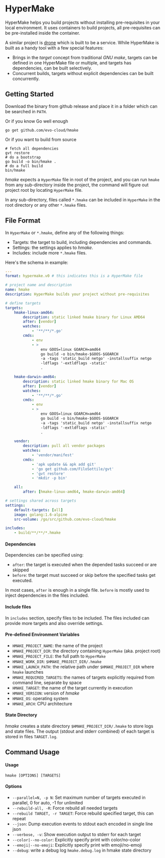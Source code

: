 # HyperMake

HyperMake helps you build projects without installing pre-requisites in your
local environment.
It uses containers to build projects, all pre-requisites can be pre-installed
inside the container.

A similar project is [drone](http://readme.drone.io) which is built to be a service.
While HyperMake is built as a handy tool with a few special features:

- Brings in the _target_ concept from traditional _GNU make_,
  targets can be defined in one HyperMake file or multiple,
  and targets has dependencies, can be built selectively.
- Concurrent builds, targets without explicit dependencies can be built concurrently.

## Getting Started

Download the binary from github release and place it in a folder which can be
searched in `PATH`.

Or if you know Go well enough

```
go get github.com/evo-cloud/hmake
```

Or if you want to build from source

```
# fetch all dependencies
gvt restore
# do a bootstrap
go build -o bin/hmake .
# do a full build
bin/hmake
```

_hmake_ expects a `HyperMake` file in root of the project,
and you can run `hmake` from any sub-directory inside the project,
the command will figure out project root by locating `HyperMake` file.

In any sub-directory, files called `*.hmake` can be included in `HyperMake` in
the root directory or any other `*.hmake` files.

## File Format

In `HyperMake` or `*.hmake`, define any of the following things:

- Targets: the target to build, including dependencies and commands.
- Settings: the settings applies to _hmake_.
- Includes: include more `*.hmake` files.

Here's the schema in example:

```yaml
---
format: hypermake.v0 # this indicates this is a HyperMake file

# project name and description
name: hmake
description: HyperMake builds your project without pre-requisites

# define targets
targets:
    hmake-linux-amd64:
        description: static linked hmake binary for Linux AMD64
        after: [vendor]
        watches:
            - '**/**/*.go'
        cmds:
            - env
            - >
                env GOOS=linux GOARCH=amd64
                go build -o bin/hmake-$GOOS-$GOARCH
                -a -tags 'static_build netgo' -installsuffix netgo
                -ldflags '-extldflags -static'
                .

    hmake-darwin-amd64:
        description: static linked hmake binary for Mac OS
        after: [vendor]
        watches:
            - '**/**/*.go'
        cmds:
            - env
            - >
                env GOOS=linux GOARCH=amd64
                go build -o bin/hmake-$GOOS-$GOARCH
                -a -tags 'static_build netgo' -installsuffix netgo
                -ldflags '-extldflags -static'
                .

    vendor:
        description: pull all vendor packages
        watches:
            - 'vendor/manifest'
        cmds:
            - 'apk update && apk add git'
            - 'go get github.com/FiloSottile/gvt'
            - 'gvt restore'
            - 'mkdir -p bin'

    all:
        after: [hmake-linux-amd64, hmake-darwin-amd64]

# settings shared across targets
settings:
    default-targets: [all]
    image: golang:1.6-alpine
    src-volume: /go/src/github.com/evo-cloud/hmake

includes:
    - build/**/**/*.hmake
```

#### Dependencies

Dependencies can be specified using:

- `after`: the target is executed when the depended tasks succeed or are skipped
- `before`: the target must succeed or skip before the specified tasks get executed.

In most cases, `after` is enough in a single file.
`before` is mostly used to inject dependencies in the files included.

#### Include files

In `includes` section, specify files to be included.
The files included can provide more targets and also override settings.

#### Pre-defined Environment Variables

- `HMAKE_PROJECT_NAME`: the name of the project
- `HMAKE_PROJECT_DIR`: the directory containing `HyperMake` (aka. project root)
- `HMAKE_PROJECT_FILE`: the full path to `HyperMake`
- `HMAKE_WORK_DIR`: `$HMAKE_PROJECT_DIR/.hmake`
- `HMAKE_LAUNCH_PATH`: the relative path under `$HMAKE_PROJECT_DIR` where `hmake` launches
- `HMAKE_REQUIRED_TARGETS`: the names of targets explicitly required from command line, separate by space
- `HMAKE_TARGET`: the name of the target currently in execution
- `HMAKE_VERSION`: version of _hmake_
- `HMAKE_OS`: operating system
- `HMAKE_ARCH`: CPU architecture

#### State Directory

_hmake_ creates a state directory `$HMAKE_PROJECT_DIR/.hmake` to store logs and state files.
The output (stdout and stderr combined) of each target is stored in files `TARGET.log`.

## Command Usage

#### Usage

```
hmake [OPTIONS] [TARGETS]
```

#### Options

- `--parallel=N, -p N`: Set maximum number of targets executed in parallel, 0 for auto, -1 for unlimited
- `--rebuild-all, -R`: Force rebuild all needed targets
- `--rebuild TARGET, -r TARGET`: Force rebuild specified target, this can repeat
- `--json`: Dump execution events to stdout each encoded in single line json
- `--verbose, -v`: Show execution output to stderr for each target
- `--color|--no-color`: Explicitly specify print with color/no-color
- `--emoji|--no-emoji`: Explicitly specify print with emoji/no-emoji
- `--debug`: write a debug log `hmake.debug.log` in hmake state directory
